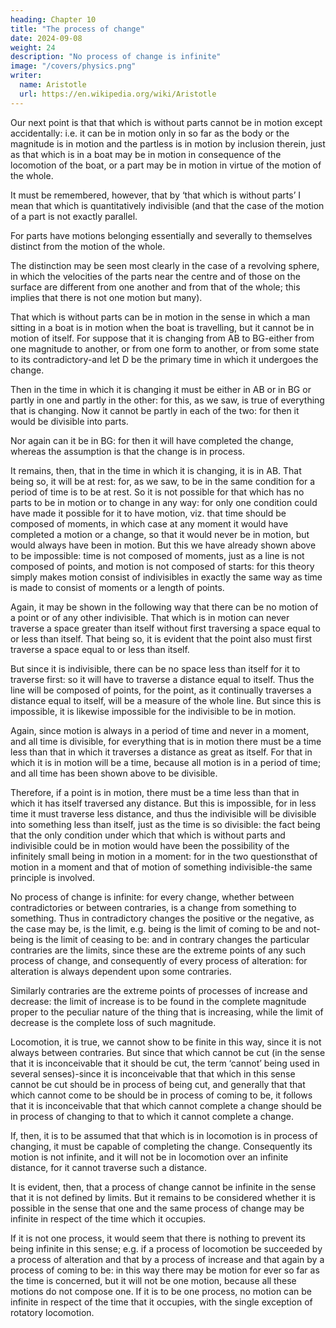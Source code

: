 ```yaml
---
heading: Chapter 10
title: "The process of change"
date: 2024-09-08
weight: 24
description: "No process of change is infinite"
image: "/covers/physics.png"
writer:
  name: Aristotle 
  url: https://en.wikipedia.org/wiki/Aristotle
---
```




Our next point is that that which is without parts cannot be in motion except accidentally: i.e. it can be in motion only in so far as the body or the magnitude is in motion and the partless is in motion by inclusion therein, just as that which is in a boat may be in motion in consequence of the locomotion of the boat, or a part may be in motion in virtue of the motion of the whole.

It must be remembered, however, that by ‘that which is without parts’ I mean that which is quantitatively indivisible (and that the case of the motion of a part is not exactly parallel.

For parts have motions belonging essentially and severally to themselves distinct from the motion of the whole. 

The distinction may be seen most clearly in the case of a revolving sphere, in which the velocities of the parts near the centre and of those on the surface are different from one another and from that of the whole; this implies that there is not one motion but many).

That which is without parts can be in motion in the sense in which a man sitting in a boat is in motion when the boat is travelling, but it cannot be in motion of itself. For suppose that it is changing from AB to BG-either from one magnitude to another, or from one form to another, or from some state to its contradictory-and let D be the primary time in which it undergoes the change. 

Then in the time in which it is changing it must be either in AB or in BG or partly in one and partly in the other: for this, as we saw, is true of everything that is changing. Now it cannot be partly in each of the two: for then it would be divisible into parts. 

Nor again can it be in BG: for then it will have completed the change, whereas the assumption is that the change is in process.

It remains, then, that in the time in which it is changing, it is in AB. That being so, it will be at rest: for, as we saw, to be in the same condition for a period of time is to be at rest. So it is not possible for that which has no parts to be in motion or to change in any way: for only one condition could have made it possible for it to have motion, viz. that time should be composed of moments, in which case at any moment it would have completed a motion or a change, so that it would never be in motion, but would always have been in motion. But this we have already shown above to be impossible: time is not composed of moments, just as a line is not composed of points, and motion is not composed of starts: for this theory simply makes motion consist of indivisibles in exactly the same way as time is made to consist of moments or a length of points.

Again, it may be shown in the following way that there can be no motion of a point or of any other indivisible. That which is in motion can never traverse a space greater than itself without first traversing a space equal to or less than itself. That being so, it is evident that the point also must first traverse a space equal to or less than itself. 

But since it is indivisible, there can be no space less than itself for it to traverse first: so it will have to traverse a distance equal to itself. Thus the line will be composed of points, for the point, as it continually traverses a distance equal to itself, will be a measure of the whole line. But since this is impossible, it is likewise impossible for the indivisible to be in motion.

Again, since motion is always in a period of time and never in a moment, and all time is divisible, for everything that is in motion there must be a time less than that in which it traverses a distance as great as itself. For that in which it is in motion will be a time, because all motion is in a period of time; and all time has been shown above to be divisible.

Therefore, if a point is in motion, there must be a time less than that in which it has itself traversed any distance. But this is impossible, for in less time it must traverse less distance, and thus the indivisible will be divisible into something less than itself, just as the time is so divisible: the fact being that the only condition under which that which is without parts and indivisible could be in motion would have been the possibility of the infinitely small being in motion in a moment: for in the two questionsthat of motion in a moment and that of motion of something indivisible-the same
principle is involved.


No process of change is infinite: for every change, whether
between contradictories or between contraries, is a change from something to
something. Thus in contradictory changes the positive or the negative, as the case may
be, is the limit, e.g. being is the limit of coming to be and not-being is the limit of
ceasing to be: and in contrary changes the particular contraries are the limits, since these
are the extreme points of any such process of change, and consequently of every process
of alteration: for alteration is always dependent upon some contraries. 

Similarly contraries are the extreme points of processes of increase and decrease: the limit of
increase is to be found in the complete magnitude proper to the peculiar nature of the
thing that is increasing, while the limit of decrease is the complete loss of such
magnitude. 

Locomotion, it is true, we cannot show to be finite in this way, since it is not
always between contraries. But since that which cannot be cut (in the sense that it is
inconceivable that it should be cut, the term ‘cannot’ being used in several senses)-since
it is inconceivable that that which in this sense cannot be cut should be in process of
being cut, and generally that that which cannot come to be should be in process of
coming to be, it follows that it is inconceivable that that which cannot complete a
change should be in process of changing to that to which it cannot complete a change.

If, then, it is to be assumed that that which is in locomotion is in process of changing, it
must be capable of completing the change. Consequently its motion is not infinite, and it
will not be in locomotion over an infinite distance, for it cannot traverse such a distance.

It is evident, then, that a process of change cannot be infinite in the sense that it is not
defined by limits. But it remains to be considered whether it is possible in the sense that
one and the same process of change may be infinite in respect of the time which it
occupies. 

If it is not one process, it would seem that there is nothing to prevent its being
infinite in this sense; e.g. if a process of locomotion be succeeded by a process of
alteration and that by a process of increase and that again by a process of coming to be:
in this way there may be motion for ever so far as the time is concerned, but it will not
be one motion, because all these motions do not compose one. If it is to be one process,
no motion can be infinite in respect of the time that it occupies, with the single
exception of rotatory locomotion.

